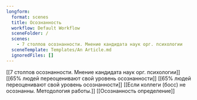 ```yaml
---
longform:
  format: scenes
  title: Осознанность
  workflow: Default Workflow
  sceneFolder: /
  scenes:
    - 7 столпов осознанности. Мнение кандидата наук орг. психологии
  sceneTemplate: Templates/An Article.md
  ignoredFiles: []
---
```

[[7 столпов осознанности. Мнение кандидата наук орг. психологии]]
[[65% людей переоценивают свой уровень осознанности]]
[[65% людей переоценивают свой уровень осознанности]]
[[Если коллеги (босс) не осознанны. Методология работы.]]
[[Осознанность определение]]